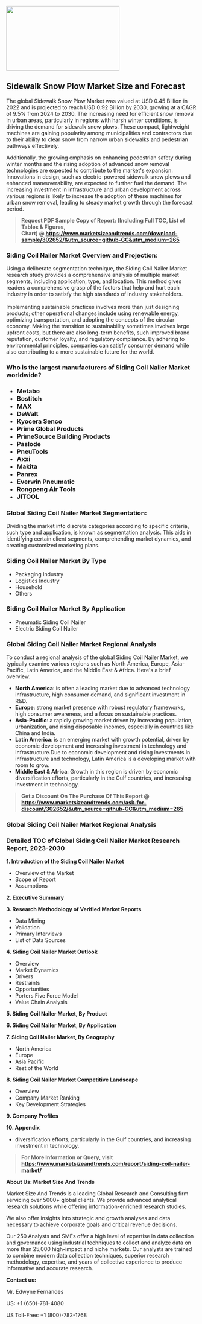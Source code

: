 <p><img class="alignnone size-medium wp-image-20088" src="https://ffe5etoiles.com/wp-content/uploads/2024/12/MST1-300x171.png" alt="" width="300" height="171" /></p><h2>Sidewalk Snow Plow Market Size and Forecast</h2><p>The global Sidewalk Snow Plow Market was valued at USD 0.45 Billion in 2022 and is projected to reach USD 0.92 Billion by 2030, growing at a CAGR of 9.5% from 2024 to 2030. The increasing need for efficient snow removal in urban areas, particularly in regions with harsh winter conditions, is driving the demand for sidewalk snow plows. These compact, lightweight machines are gaining popularity among municipalities and contractors due to their ability to clear snow from narrow urban sidewalks and pedestrian pathways effectively.</p><p>Additionally, the growing emphasis on enhancing pedestrian safety during winter months and the rising adoption of advanced snow removal technologies are expected to contribute to the market's expansion. Innovations in design, such as electric-powered sidewalk snow plows and enhanced maneuverability, are expected to further fuel the demand. The increasing investment in infrastructure and urban development across various regions is likely to increase the adoption of these machines for urban snow removal, leading to steady market growth through the forecast period.</p></p><blockquote id="" class=""><strong>Request PDF Sample Copy of Report: (Including Full TOC, List of Tables &amp; Figures, Chart)&nbsp;@&nbsp;<strong><a href="https://www.marketsizeandtrends.com/download-sample/302652/&utm_source=github-GC&utm_medium=265" target="_blank">https://www.marketsizeandtrends.com/download-sample/302652/&utm_source=github-GC&utm_medium=265</a></strong></strong></blockquote><h3 id="" class="">Siding Coil Nailer Market&nbsp;Overview and Projection:</h3><p id="" class="">Using a deliberate segmentation technique, the Siding Coil Nailer Market research study provides a comprehensive analysis of multiple market segments, including application, type, and location. This method gives readers a comprehensive grasp of the factors that help and hurt each industry in order to satisfy the high standards of industry stakeholders. <br /> <br />Implementing sustainable practices involves more than just designing products; other operational changes include using renewable energy, optimizing transportation, and adopting the concepts of the circular economy. Making the transition to sustainability sometimes involves large upfront costs, but there are also long-term benefits, such improved brand reputation, customer loyalty, and regulatory compliance. By adhering to environmental principles, companies can satisfy consumer demand while also contributing to a more sustainable future for the world.</p><h3 id="" class="">Who is the largest manufacturers of&nbsp;Siding Coil Nailer Market worldwide?</h3><h3 class=""><p><ul><li>Metabo </li><li> Bostitch </li><li> MAX </li><li> DeWalt </li><li> Kyocera Senco </li><li> Prime Global Products </li><li> PrimeSource Building Products </li><li> Paslode </li><li> PneuTools </li><li> Axxi </li><li> Makita </li><li> Panrex </li><li> Everwin Pneumatic </li><li> Rongpeng Air Tools </li><li> JITOOL</li></ul></p></h3><h3 id="" class="">Global&nbsp;Siding Coil Nailer Market Segmentation:</h3><p id="" class="">Dividing the market into discrete categories according to specific criteria, such type and application, is known as segmentation analysis. This aids in identifying certain client segments, comprehending market dynamics, and creating customized marketing plans.</p><h3 id="" class="">Siding Coil Nailer Market&nbsp;By Type</h3><p><p><ul><li>Packaging Industry</li><li> Logistics Industry</li><li> Household</li><li> Others</p></li></ul></p></p><h3 id="" class="">Siding Coil Nailer Market&nbsp;By Application</h3><p class=""><p><ul><li>Pneumatic Siding Coil Nailer</li><li> Electric Siding Coil Nailer</li></ul></p></p><h3 id="" class="">Global Siding Coil Nailer Market Regional Analysis</h3><p id="" class="">To conduct a regional analysis of the global Siding Coil Nailer Market, we typically examine various regions such as North America, Europe, Asia-Pacific, Latin America, and the Middle East &amp; Africa. Here's a brief overview:</p><ul><li><strong>North America</strong>: is often a leading market due to advanced technology infrastructure, high consumer demand, and significant investment in R&amp;D.</li><li><strong>Europe</strong>: strong market presence with robust regulatory frameworks, high consumer awareness, and a focus on sustainable practices.</li><li><strong>Asia-Pacific</strong>: a rapidly growing market driven by increasing population, urbanization, and rising disposable incomes, especially in countries like China and India.</li><li><strong>Latin America</strong>: is an emerging market with growth potential, driven by economic development and increasing investment in technology and infrastructure.Due to economic development and rising investments in infrastructure and technology, Latin America is a developing market with room to grow.</li><li><strong>Middle East &amp; Africa</strong>: Growth in this region is driven by economic diversification efforts, particularly in the Gulf countries, and increasing investment in technology.</li></ul><blockquote id="" class=""><strong>Get a Discount On The Purchase Of This Report @ <strong><a href="https://www.marketsizeandtrends.com/ask-for-discount/302652/&utm_source=github-GC&utm_medium=265" target="_blank">https://www.marketsizeandtrends.com/ask-for-discount/302652/&utm_source=github-GC&utm_medium=265</a></strong></strong></blockquote><h3 id="" class="">Global Siding Coil Nailer Market Regional Analysis</h3><h3 id="" class="">Detailed TOC of Global Siding Coil Nailer Market Research Report, 2023-2030</h3><p id="" class=""><strong>1. Introduction of the Siding Coil Nailer Market</strong></p><ul><li>Overview of the Market</li><li>Scope of Report</li><li>Assumptions</li></ul><p id="" class=""><strong>2. Executive Summary</strong></p><p id="" class=""><strong>3. Research Methodology of Verified Market Reports</strong></p><ul><li>Data Mining</li><li>Validation</li><li>Primary Interviews</li><li>List of Data Sources</li></ul><p id="" class=""><strong>4. Siding Coil Nailer Market Outlook</strong></p><ul><li>Overview</li><li>Market Dynamics</li><li>Drivers</li><li>Restraints</li><li>Opportunities</li><li>Porters Five Force Model</li><li>Value Chain Analysis</li></ul><p id="" class=""><strong>5. Siding Coil Nailer Market, By Product</strong></p><p id="" class=""><strong>6. Siding Coil Nailer Market, By Application</strong></p><p id="" class=""><strong>7. Siding Coil Nailer Market, By Geography</strong></p><ul><li>North America</li><li>Europe</li><li>Asia Pacific</li><li>Rest of the World</li></ul><p id="" class=""><strong>8. Siding Coil Nailer Market Competitive Landscape</strong></p><ul><li>Overview</li><li>Company Market Ranking</li><li>Key Development Strategies</li></ul><p id="" class=""><strong>9. Company Profiles</strong></p><p id="" class=""><strong>10. Appendix</strong></p><ul><li>diversification efforts, particularly in the Gulf countries, and increasing investment in technology.</li></ul><blockquote id="" class=""><strong>For More Information or Query, visit <strong><strong><a href="https://www.marketsizeandtrends.com/report/siding-coil-nailer-market/" target="_blank">https://www.marketsizeandtrends.com/report/siding-coil-nailer-market/</a></strong></strong></strong></blockquote><p id="" class=""><strong>About Us: Market Size And Trends</strong></p><p id="" class="">Market Size And Trends is a leading Global Research and Consulting firm servicing over 5000+ global clients. We provide advanced analytical research solutions while offering information-enriched research studies.</p><p id="" class="">We also offer insights into strategic and growth analyses and data necessary to achieve corporate goals and critical revenue decisions.</p><p id="" class="">Our 250 Analysts and SMEs offer a high level of expertise in data collection and governance using industrial techniques to collect and analyze data on more than 25,000 high-impact and niche markets. Our analysts are trained to combine modern data collection techniques, superior research methodology, expertise, and years of collective experience to produce informative and accurate research.</p><p id="" class=""><strong>Contact us:</strong></p><p id="" class="">Mr. Edwyne Fernandes</p><p id="" class="">US: +1 (650)-781-4080</p><p id="" class="">US Toll-Free: +1 (800)-782-1768</p>
